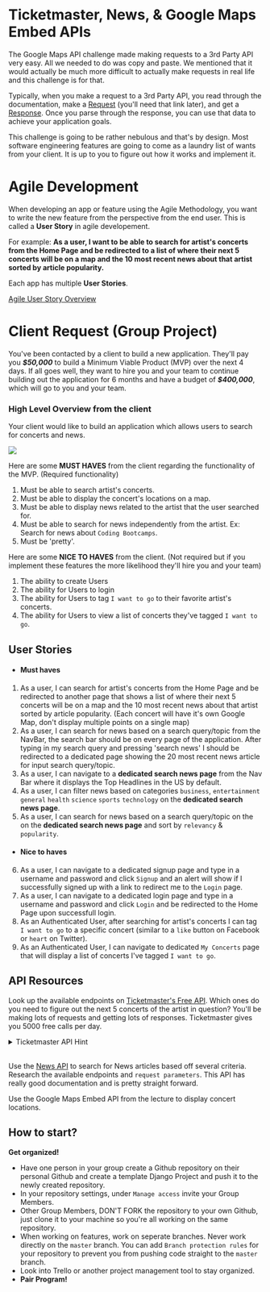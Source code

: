 # Ticketmaster, News, & Google Maps Embed APIs

The Google Maps API challenge made making requests to a 3rd Party API very easy. All we needed to do was copy and paste. We mentioned that it would actually be much more difficult to actually make requests in real life and this challenge is for that.

Typically, when you make a request to a 3rd Party API, you read through the documentation, make a [Request](https://realpython.com/python-requests/) (you'll need that link later), and get a [Response](https://realpython.com/python-requests/#the-response). Once you parse through the response, you can use that data to achieve your application goals.

This challenge is going to be rather nebulous and that's by design. Most software engineering features are going to come as a laundry list of wants from your client. It is up to you to figure out how it works and implement it.

# Agile Development
When developing an app or feature using the Agile Methodology, you want to write the new feature from the perspective from the end user. This is called a __User Story__ in agile developement.

For example: __As a user, I want to be able to search for artist's concerts from the Home Page and be redirected to a list of where their next 5 concerts will be on a map and the 10 most recent news about that artist sorted by article popularity.__

Each app has multiple __User Stories__.

[Agile User Story Overview](https://www.atlassian.com/agile/project-management/user-stories)

# Client Request (Group Project)

You've been contacted by a client to build a new application. They'll pay you **_\$50,000_** to build a Minimum Viable Product (MVP) over the next 4 days. If all goes well, they want to hire you and your team to continue building out the application for 6 months and have a budget of **_\$400,000_**, which will go to you and your team.

### High Level Overview from the client

Your client would like to build an application which allows users to search for concerts and news.

![](https://github.com/mikeplatoon/curriculum/blob/master/week-07/lecture_resources/concerts_and_news_app.gif)

Here are some __MUST HAVES__ from the client regarding the functionality of the MVP. (Required functionality)
1. Must be able to search artist's concerts.
2. Must be able to display the concert's locations on a map.
3. Must be able to display news related to the artist that the user searched for.
4. Must be able to search for news independently from the artist. Ex: Search for news about `Coding Bootcamps`.
5. Must be 'pretty'.

Here are some __NICE TO HAVES__ from the client. (Not required but if you implement these features the more likelihood they'll hire you and your team)
1. The ability to create Users
2. The ability for Users to login
3. The ability for Users to tag `I want to go` to their favorite artist's concerts.
4. The ability for Users to view a list of concerts they've tagged `I want to go`.

## User Stories
- #### Must haves
1. As a user, I can search for artist's concerts from the Home Page and be redirected to another page that shows a list of where their next 5 concerts will be on a map and the 10 most recent news about that artist sorted by article popularity. (Each concert will have it's own Google Map, don't display multiple points on a single map)
2. As a user, I can search for news based on a search query/topic from the NavBar, the search bar should be on every page of the application. After typing in my search query and pressing 'search news' I should be redirected to a dedicated page showing the 20 most recent news article for input search query/topic.
3. As a user, I can navigate to a __dedicated search news page__ from the Nav Bar where it displays the Top Headlines in the US by default.
4. As a user, I can filter news based on categories `business`, `entertainment` `general` `health` `science` `sports` `technology` on the __dedicated search news page__.
5. As a user, I can search for news based on a search query/topic on the on the __dedicated search news page__ and sort by `relevancy` & `popularity`.
- #### Nice to haves
6. As a user, I can navigate to a dedicated signup page and type in a username and password and click `Signup` and an alert will show if I successfully signed up with a link to redirect me to the `Login` page.
7. As a user, I can navigate to a dedicated login page and type in a username and password and click `Login` and be redirected to the Home Page upon successfull login.
8. As an Authenticated User, after searching for artist's concerts I can tag `I want to go` to a specific concert (similar to a `like` button on Facebook or `heart` on Twitter).
9. As an Authenticated User, I can navigate to dedicated `My Concerts` page that will display a list of concerts I've tagged `I want to go`.

## API Resources
Look up the available endpoints on [Ticketmaster's Free API](https://developer.ticketmaster.com/products-and-docs/apis/discovery-api/v2/). Which ones do you need to figure out the next 5 concerts of the artist in question? You'll be making lots of requests and getting lots of responses. Ticketmaster gives you 5000 free calls per day.
<details>
<summary>Ticketmaster API Hint </summary>
Look at the <strong>'keyword'</strong> query parameter.
</details>
<br>

Use the [News API](https://newsapi.org/) to search for News articles based off several criteria. Research the available endpoints and `request parameters`. This API has really good documentation and is pretty straight forward.

Use the Google Maps Embed API from the lecture to display concert locations.

## How to start?
__Get organized!__
- Have one person in your group create a Github repository on their personal Github and create a template Django Project and push it to the newly created repository.
- In your repository settings, under `Manage access` invite your Group Members.
- Other Group Members, DON'T FORK the repository to your own Github, just clone it to your machine so you're all working on the same repository.
- When working on features, work on seperate branches. Never work directly on the `master` branch. You can add `Branch protection rules` for your repository to prevent you from pushing code straight to the `master` branch.
- Look into Trello or another project management tool to stay organized.
- __Pair Program!__

